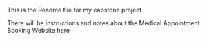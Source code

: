 This is the Readme file for my capstone project

There will be instructions and notes about the Medical Appointment Booking Website here
